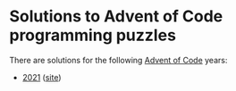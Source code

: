 # Solutions to Advent of Code programming puzzles

There are solutions for the following
[Advent of Code](https://adventofcode.com/) years:

* [2021](2021/README.md) ([site](https://adventofcode.com/2021))